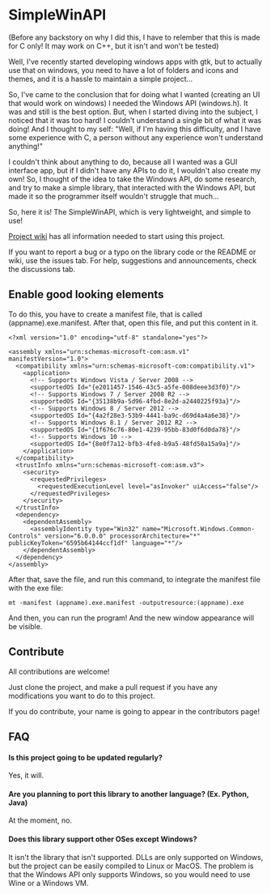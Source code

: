 # SimpleWinAPI

(Before any backstory on why I did this, I have to relember that this is made for C only! It may work on C++, but it isn't and won't be tested)

Well, I've recently started developing windows apps with gtk, but to actually use that on windows, you need to have a lot of folders and icons and themes, and it is a hassle to maintain a simple project...

So, I've came to the conclusion that for doing what I wanted (creating an UI that would work on windows) I needed the Windows API (windows.h). It was and still is the best option. But, when I started diving into the subject, I noticed that it was too hard! I couldn't understand a single bit of what it was doing! And I thought to my self: "Well, if I'm having this difficulty, and I have some experience with C, a person without any experience won't understand anything!"

I couldn't think about anything to do, because all I wanted was a GUI interface app, but if I didn't have any APIs to do it, I wouldn't also create my own! So, I thought of the idea to take the Windows API, do some research, and try to make a simple library, that interacted with the Windows API, but made it so the programmer itself wouldn't struggle that much...

So, here it is! The SimpleWinAPI, which is very lightweight, and simple to use!

[Project wiki](https://github.com/hyperdregon/SimpleWinAPI/wiki) has all information needed to start using this project.

If you want to report a bug or a typo on the library code or the README or wiki, use the issues tab. For help, suggestions and announcements, check the discussions tab.

## Enable good looking elements

To do this, you have to create a manifest file, that is called (appname).exe.manifest. After that, open this file, and put this content in it.

```
<?xml version="1.0" encoding="utf-8" standalone="yes"?>

<assembly xmlns="urn:schemas-microsoft-com:asm.v1" manifestVersion="1.0">
  <compatibility xmlns="urn:schemas-microsoft-com:compatibility.v1">
    <application>
      <!-- Supports Windows Vista / Server 2008 -->
      <supportedOS Id="{e2011457-1546-43c5-a5fe-008deee3d3f0}"/>
      <!-- Supports Windows 7 / Server 2008 R2 -->
      <supportedOS Id="{35138b9a-5d96-4fbd-8e2d-a2440225f93a}"/>
      <!-- Supports Windows 8 / Server 2012 -->
      <supportedOS Id="{4a2f28e3-53b9-4441-ba9c-d69d4a4a6e38}"/>
      <!-- Supports Windows 8.1 / Server 2012 R2 -->
      <supportedOS Id="{1f676c76-80e1-4239-95bb-83d0f6d0da78}"/>
      <!-- Supports Windows 10 -->
      <supportedOS Id="{8e0f7a12-bfb3-4fe8-b9a5-48fd50a15a9a}"/>
    </application>
  </compatibility>
  <trustInfo xmlns="urn:schemas-microsoft-com:asm.v3">
    <security>
      <requestedPrivileges>
        <requestedExecutionLevel level="asInvoker" uiAccess="false"/>
      </requestedPrivileges>
    </security>
  </trustInfo>
  <dependency>
    <dependentAssembly>
      <assemblyIdentity type="Win32" name="Microsoft.Windows.Common-Controls" version="6.0.0.0" processorArchitecture="*" publicKeyToken="6595b64144ccf1df" language="*"/>
    </dependentAssembly>
  </dependency>
</assembly>
```

After that, save the file, and run this command, to integrate the manifest file with the exe file:

```
mt -manifest (appname).exe.manifest -outputresource:(appname).exe 
```

And then, you can run the program! And the new window appearance will be visible.

## Contribute

All contributions are welcome!

Just clone the project, and make a pull request if you have any modifications you want to do to this project.

If you do contribute, your name is going to appear in the contributors page!


## FAQ

#### Is this project going to be updated regularly?

Yes, it will.

#### Are you planning to port this library to another language? (Ex. Python, Java)

At the moment, no.

#### Does this library support other OSes except Windows?

It isn't the library that isn't supported. DLLs are only supported on Windows, but the project can be easily compiled to Linux or MacOS. The problem is that the Windows API only supports Windows, so you would need to use Wine or a Windows VM.
